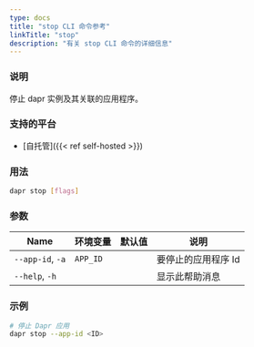 ```yaml
---
type: docs
title: "stop CLI 命令参考"
linkTitle: "stop"
description: "有关 stop CLI 命令的详细信息"
---
```


### 说明

停止 dapr 实例及其关联的应用程序。

### 支持的平台

- [自托管]({{< ref self-hosted >}})

### 用法

```bash
dapr stop [flags]
```

### 参数

| Name             | 环境变量     | 默认值 | 说明          |
| ---------------- | -------- | --- | ----------- |
| `--app-id`, `-a` | `APP_ID` |     | 要停止的应用程序 Id |
| `--help`, `-h`   |          |     | 显示此帮助消息     |

### 示例

```bash
# 停止 Dapr 应用
dapr stop --app-id <ID>
```
